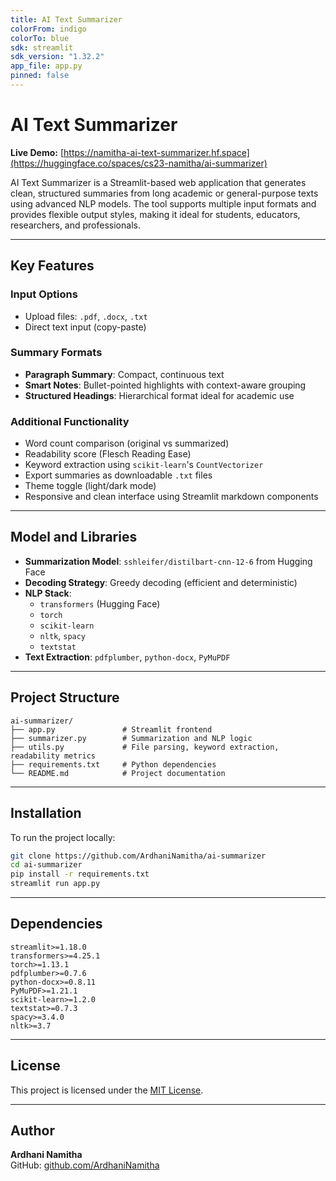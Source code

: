 ```yaml
---
title: AI Text Summarizer  
colorFrom: indigo  
colorTo: blue  
sdk: streamlit  
sdk_version: "1.32.2"  
app_file: app.py  
pinned: false  
---
```


# AI Text Summarizer

**Live Demo:** [https://namitha-ai-text-summarizer.hf.space](https://huggingface.co/spaces/cs23-namitha/ai-summarizer)

AI Text Summarizer is a Streamlit-based web application that generates clean, structured summaries from long academic or general-purpose texts using advanced NLP models. The tool supports multiple input formats and provides flexible output styles, making it ideal for students, educators, researchers, and professionals.

---

## Key Features

### Input Options
- Upload files: `.pdf`, `.docx`, `.txt`
- Direct text input (copy-paste)

### Summary Formats
- **Paragraph Summary**: Compact, continuous text
- **Smart Notes**: Bullet-pointed highlights with context-aware grouping
- **Structured Headings**: Hierarchical format ideal for academic use

### Additional Functionality
- Word count comparison (original vs summarized)
- Readability score (Flesch Reading Ease)
- Keyword extraction using `scikit-learn`'s `CountVectorizer`
- Export summaries as downloadable `.txt` files
- Theme toggle (light/dark mode)
- Responsive and clean interface using Streamlit markdown components

---

## Model and Libraries

- **Summarization Model**: `sshleifer/distilbart-cnn-12-6` from Hugging Face
- **Decoding Strategy**: Greedy decoding (efficient and deterministic)
- **NLP Stack**: 
  - `transformers` (Hugging Face)
  - `torch`
  - `scikit-learn`
  - `nltk`, `spacy`
  - `textstat`
- **Text Extraction**: `pdfplumber`, `python-docx`, `PyMuPDF`

---

## Project Structure

```
ai-summarizer/
├── app.py               # Streamlit frontend
├── summarizer.py        # Summarization and NLP logic
├── utils.py             # File parsing, keyword extraction, readability metrics
├── requirements.txt     # Python dependencies
└── README.md            # Project documentation
```

---

## Installation

To run the project locally:

```bash
git clone https://github.com/ArdhaniNamitha/ai-summarizer
cd ai-summarizer
pip install -r requirements.txt
streamlit run app.py
```

---

## Dependencies

```
streamlit>=1.18.0
transformers>=4.25.1
torch>=1.13.1
pdfplumber>=0.7.6
python-docx>=0.8.11
PyMuPDF>=1.21.1
scikit-learn>=1.2.0
textstat>=0.7.3
spacy>=3.4.0
nltk>=3.7
```

---

## License

This project is licensed under the [MIT License](LICENSE).

---

## Author

**Ardhani Namitha**  
GitHub: [github.com/ArdhaniNamitha](https://github.com/ArdhaniNamitha)
